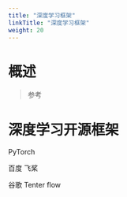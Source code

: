 ```yaml
---
title: "深度学习框架"
linkTitle: "深度学习框架"
weight: 20
---
```


# 概述

> 参考

# 深度学习开源框架

PyTorch

百度 飞桨

谷歌 Tenter flow
